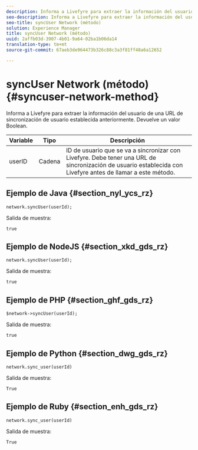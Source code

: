 ```yaml
---
description: Informa a Livefyre para extraer la información del usuario de una URL de sincronización de usuario establecida anteriormente. Devuelve un valor Boolean.
seo-description: Informa a Livefyre para extraer la información del usuario de una URL de sincronización de usuario establecida anteriormente. Devuelve un valor Boolean.
seo-title: syncUser Network (método)
solution: Experience Manager
title: syncUser Network (método)
uuid: 2affb03d-3907-4b01-9a64-02ba1b06da14
translation-type: tm+mt
source-git-commit: 67aeb3de964473b326c88c3a3f81ff48a6a12652

---
```



# syncUser Network (método){#syncuser-network-method}

Informa a Livefyre para extraer la información del usuario de una URL de sincronización de usuario establecida anteriormente. Devuelve un valor Boolean.

| Variable | Tipo | Descripción |
|--- |--- |--- |
| userID | Cadena | ID de usuario que se va a sincronizar con Livefyre. Debe tener una URL de sincronización de usuario establecida con Livefyre antes de llamar a este método. |

## Ejemplo de Java {#section_nyl_ycs_rz}

```
network.syncUser(userId); 
```

Salida de muestra:

```
true
```

## Ejemplo de NodeJS {#section_xkd_gds_rz}

```
network.syncUser(userId); 
```

Salida de muestra:

```
true
```

## Ejemplo de PHP {#section_ghf_gds_rz}

```
$network->syncUser(userId); 
```

Salida de muestra:

```
true
```

## Ejemplo de Python {#section_dwg_gds_rz}

```
network.sync_user(userId) 
```

Salida de muestra:

```
True
```

## Ejemplo de Ruby {#section_enh_gds_rz}

```
network.sync_user(userId) 
```

Salida de muestra:

```
True
```

